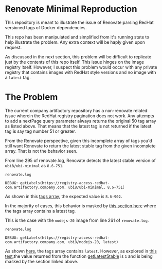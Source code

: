 
# Renovate Minimal Reproduction
This repository is meant to illustrate the issue of Renovate parsing RedHat versioned tags of Docker dependencies.

This repo has been manipulated and simplified from it's running state to help illustrate the problem. Any extra context will be haply given upon request.

As discussed in the next section, this problem will be difficult to replicate just by the contents of this repo itself. This issue hinges on the image registry itself. 
However, I suspect this problem would occur with any private registry that contains images with RedHat style versions and no image with a `latest` tag.
# The Problem
The current company artifactory repository has a non-renovate related issue wherein the RedHat registry pagination does not work. Any attempts to add a nextPage query parameter always returns the original 50 tag array as listed above. That means that the latest tag is not returned if the latest tag is say tag number 51 or greater.

From the Renovate perspective, given this incomplete array of tags you'd still want Renovate to return the latest stable tag from the given incomplete array. That is not the behavior seen.

From line 295 of renovate.log, Renovate detects the latest stable version of `ubi8/ubi-minimal` as `8.6-751`.


`renovate.log`
```
DEBUG: getLabels(https://registry-access-redhat-com.artifactory.company.com, ubi8/ubi-minimal, 8.6-751)
```
As shown in this [tags array](https://github.com/stone662/renovate-latest-rh-tag/blob/main/tags/registry-access-redhat-com-v2-ubi8-ubi-minimal.json), the expected value is `8.6-902`.


In the majority of cases, this behavior is masked by [this section here](https://github.com/renovatebot/renovate/blob/main/lib/modules/datasource/docker/index.ts#L1011) where the tags array contains a latest tag.

This is the case with the `nodejs-20` image from line 261 of `renovate.log`.

`renovate.log`
```
DEBUG: getLabels(https://registry-access-redhat-com.artifactory.company.com, ubi8/nodejs-20, latest) 
```
As shown [here](https://github.com/stone662/renovate-latest-rh-tag/blob/main/tags/registry-access-redhat-com-v2-ubi8-nodejs-20.json), the tags array contains `latest`. However, as explored in [this test](https://github.com/stone662/renovate-latest-rh-tag/blob/main/index.ts),the value returned from the function [getLatestStable](https://github.com/renovatebot/renovate/blob/main/lib/modules/datasource/docker/common.ts#L328) is `1` and is being masked by the section linked above.